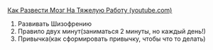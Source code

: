 [Как Развести Мозг На Тяжелую Работу (youtube.com)](https://www.youtube.com/watch?v=EUgO2_N1KY4&list=WL&index=47&t=214s "‌")

1. Развивать Шизофрению
2. Правило двух минут(заниматься 2 минуты, но каждый день!)
3. Привычка(как сформировать привычку, чтобы что то делать)